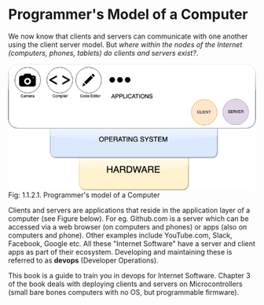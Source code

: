 # Programmer's Model of a Computer

We now know that clients and servers can communicate with one another
using the client server model. But <i>where within the nodes of the Internet
(computers, phones, tablets) do clients and servers exist?</i>.

 <img style="display:block;margin:auto" src='../../imgs/pModel.png'>      
 <figcaption> Fig: 1.1.2.1. Programmer's model of a Computer</figcaption>   

Clients and servers are applications that reside in the application
layer of a computer (see Figure below). For eg. Github.com is a server which can be
accessed via a web browser (on computers and phones) or apps (also on
computers and phone). Other examples include YouTube.com, Slack,
Facebook, Google etc. All these "Internet Software" have a server and
client apps as part of their ecosystem. Developing and maintaining these
is referred to as <b>devops</b> (Developer Operations).

This book is a guide to train you in devops for Internet Software.
Chapter 3 of the book deals with deploying clients and servers on
Microcontrollers (small bare bones computers with no OS, but programmable
firmware).
